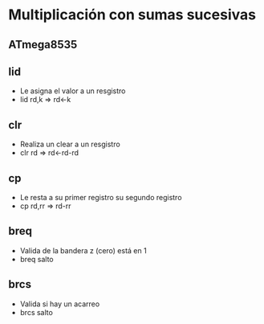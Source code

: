 # Multiplicación con sumas sucesivas
## ATmega8535

## lid
* Le asigna el valor a un resgistro
* lid rd,k => rd<-k
## clr
* Realiza un clear a un resgistro
* clr rd => rd<-rd-rd
## cp
* Le resta a su primer registro su segundo registro
* cp rd,rr => rd-rr
## breq
* Valida de la bandera z (cero) está en 1
* breq salto

## brcs
* Valida si hay un acarreo
* brcs salto